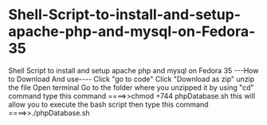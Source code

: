 # Shell-Script-to-install-and-setup-apache-php-and-mysql-on-Fedora-35
Shell Script to install and setup apache php and mysql on Fedora 35
---How to Download And use----
Click "go to code"
Click "Download as zip"
unzip the file
Open terminal
Go to the folder where you unzipped it by using "cd" command
type this command
====>>chmod +744 phpDatabase.sh
this will allow you to execute the bash script then type this command
====>>./phpDatabase.sh
